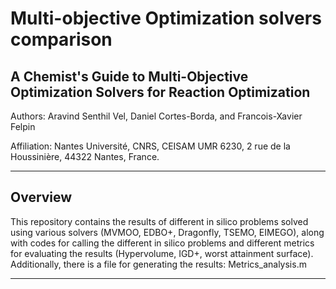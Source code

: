 # Multi-objective Optimization solvers comparison

## A Chemist's Guide to Multi-Objective Optimization Solvers for Reaction Optimization

Authors: Aravind Senthil Vel, Daniel Cortes-Borda, and Francois-Xavier Felpin

Affiliation: Nantes Université, CNRS, CEISAM UMR 6230, 2 rue de la Houssinière, 44322 Nantes, France.

---

## Overview

This repository contains the results of different in silico problems solved using various solvers (MVMOO, EDBO+, Dragonfly, TSEMO, EIMEGO), along with codes for calling the different in silico problems and different metrics for evaluating the results (Hypervolume, IGD+, worst attainment surface). Additionally, there is a file for generating the results: Metrics_analysis.m




---
